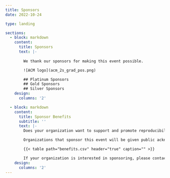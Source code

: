 ```yaml
---
title: Sponsors
date: 2022-10-24

type: landing

sections:
  - block: markdown
    content:
      title: Sponsors
      text: |-
        
        We thank our sponsors for making this event possible.

        ![ACM logo](acm_2s_grad_pos.png)

        ## Platinum Sponsors
        ## Gold Sponsors
        ## Silver Sponsors
    design:
      columns: '2'

  - block: markdown
    content:
      title: Sponsor Benefits
      subtitle: ''
      text: |-
        Does your organization want to support and promote reproducibility and open science in academia? Do you want to foster collaboration between industry, academia and open source communities? Why not be a sponsor for the 2023 ACM Conference on Reproducibility and Replicability (ACM REP '23)?  

        Organizations that sponsor this event will be given public acknowledgement on the conference website and agenda, and get free passes for in-person participation.

        {{< table path="benefits.csv" header="true" caption="" >}}

        If your organization is interested in sponsoring, please contact [acmrep23-info-group@ucsc.edu](mailto:acmrep23-info-group@ucsc.edu). 
    design:
      columns: '2'
---
```

